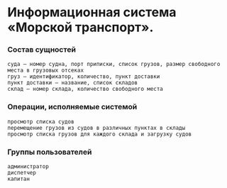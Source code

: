 # Информационная система «Морской транспорт». 

### Состав сущностей
	суда – номер судна, порт приписки, список грузов, размер свободного места в грузовых отсеках
	груз – идентификатор, количество, пункт доставки
	пункт доставки – название, список складов
	склад – номер склада, количество свободного места

### Операции, исполняемые системой
	просмотр списка судов
	перемещение грузов из судов в различных пунктах в склады
	просмотр списка грузов для каждого склада и загрузку судов

### Группы пользователей
	администратор
	диспетчер
	капитан
